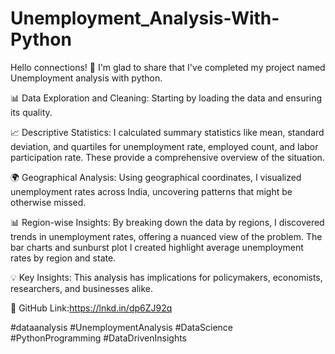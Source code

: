 # Unemployment_Analysis-With-Python

Hello connections! 👋 I'm glad to share that I've completed my project named Unemployment analysis with python.

📊 Data Exploration and Cleaning: Starting by loading the data and ensuring its quality.

📈 Descriptive Statistics: I calculated summary statistics like mean, standard deviation, and quartiles for unemployment rate, employed count, and labor participation rate. These provide a comprehensive overview of the situation.

🌍 Geographical Analysis: Using geographical coordinates, I visualized unemployment rates across India, uncovering patterns that might be otherwise missed.

📊 Region-wise Insights: By breaking down the data by regions, I discovered trends in unemployment rates, offering a nuanced view of the problem. The bar charts and sunburst plot I created highlight average unemployment rates by region and state.

💡 Key Insights: This analysis has implications for policymakers, economists, researchers, and businesses alike.

🔗 GitHub Link:https://lnkd.in/dp6ZJ92q

#dataanalysis #UnemploymentAnalysis #DataScience #PythonProgramming
#DataDrivenInsights
